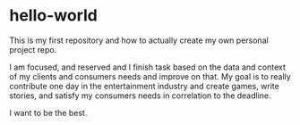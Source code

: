 # hello-world
This is my first repository and how to actually create my own personal project repo.

I am focused, and reserved and I finish task based on the data and context of my clients and consumers needs 
and improve on that. My goal is to really contribute one day in the entertainment industry and create games, write stories,
and satisfy my consumers needs in correlation to the deadline. 

I want to be the best.
